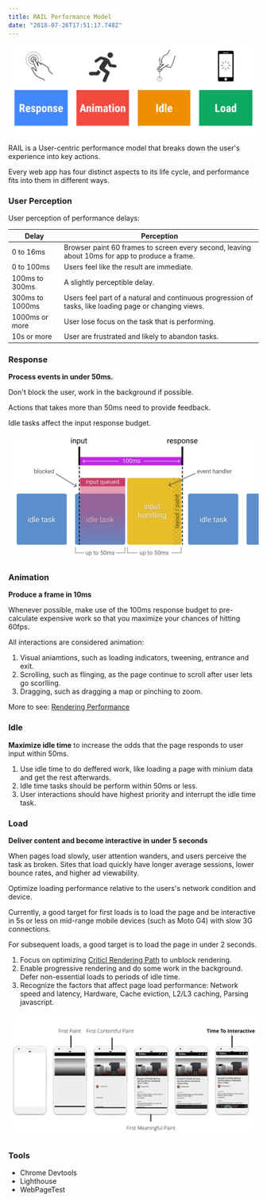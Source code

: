 ```yaml
---
title: RAIL Performance Model
date: "2018-07-26T17:51:17.748Z"
---
```


![RAIL](./rail.png)

RAIL is a User-centric performance model that breaks down the user's experience into key actions.

Every web app has four distinct aspects to its life cycle, and performance fits into them in different ways.

### User Perception

User perception of performance delays:

| Delay           | Perception                                                   |
| --------------- | ------------------------------------------------------------ |
| 0 to 16ms       | Browser paint 60 frames to screen every second, leaving about 10ms for app to produce a frame. |
| 0 to 100ms      | Users feel like the result are immediate.                    |
| 100ms to 300ms  | A slightly perceptible delay.                                |
| 300ms to 1000ms | Users feel part of a natural and continuous progression of tasks, like loading page or changing views. |
| 1000ms or more  | User lose focus on the task that is performing.              |
| 10s or more     | User are frustrated and likely to abandon tasks.             |

### Response

__Process events in under 50ms.__

Don't block the user, work in the background if possible.

Actions that takes more than 50ms need to provide feedback.

Idle tasks affect the input response budget.

![](./rail-response-details.png)

### Animation

__Produce a frame in 10ms__

Whenever possible, make use of the 100ms response budget to pre-calculate expensive work so that you maximize your chances of hitting 60fps.

All interactions are considered animation:

1. Visual aniamtions, such as loading indicators, tweening, entrance and exit.
2. Scrolling, such as flinging, as the page continue to scroll after user lets go scorlling.
3. Dragging, such as dragging a map or pinching to zoom.

More to see: [Rendering Performance](https://silentmaker.github.io/blog/rendering-performance)

### Idle

__Maximize idle time__ to increase the odds that the page responds to user input within 50ms.

1. Use idle time to do deffered work, like loading a page with minium data and get the rest afterwards.
2. Idle time tasks should be perform within 50ms or less.
3. User interactions should have highest priority and interrupt the idle time task.

### Load

__Deliver content and become interactive in under 5 seconds__

When pages load slowly, user attention wanders, and users perceive the task as broken. Sites that load quickly have longer average sessions, lower bounce rates, and higher ad viewability.

Optimize loading performance relative to the users's network condition and device. 

Currently, a good target for first loads is to load the page and be interactive in 5s or less on mid-range mobile devices (such as Moto G4) with slow 3G connections. 

For subsequent loads, a good target is to load the page in under 2 seconds.

1. Focus on optimizing [Criticl Rendering Path](https://silentmaker.github.io/blog/critical-rendering-path/) to unblock rendering.
2. Enable progressive rendering and do some work in the background. Defer non-essential loads to periods of idle time. 
3. Recognize the factors that affect page load performance: Network speed and latency, Hardware, Cache eviction, L2/L3 caching, Parsing javascript.

![](./speed-metrics.png)

### Tools

- Chrome Devtools
- Lighthouse
- WebPageTest



